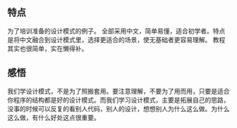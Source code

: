 ## 特点

为了培训准备的设计模式的例子。
全部采用中文，简单易懂，适合初学者。特点是将中文融合到设计模式里，选择更适合的场景，使无基础者更容易理解。
教程其实也很简单，实在懒得补。

## 感悟
  我们学设计模式，不是为了照搬套用。要注意理解，不要为了用而用，只要是适合你程序的结构都是好的设计模式。而我们学习设计模式，主要是拓展自己的思路，
没事的时候可以反复的看别人代码，别人的设计，想想别人为什么这么做。为什么这么做，有什么好处这点很重要。
